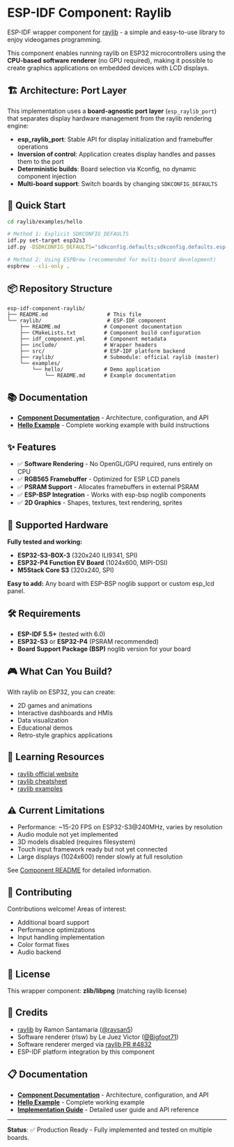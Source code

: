 # ESP-IDF Component: Raylib

ESP-IDF wrapper component for [raylib](https://www.raylib.com/) - a simple and easy-to-use library to enjoy videogames programming.

This component enables running raylib on ESP32 microcontrollers using the **CPU-based software renderer** (no GPU required), making it possible to create graphics applications on embedded devices with LCD displays.

## 🏗️ Architecture: Port Layer

This implementation uses a **board-agnostic port layer** (`esp_raylib_port`) that separates display hardware management from the raylib rendering engine:

- **esp_raylib_port**: Stable API for display initialization and framebuffer operations
- **Inversion of control**: Application creates display handles and passes them to the port
- **Deterministic builds**: Board selection via Kconfig, no dynamic component injection
- **Multi-board support**: Switch boards by changing `SDKCONFIG_DEFAULTS`

## 🚀 Quick Start

```bash
cd raylib/examples/hello

# Method 1: Explicit SDKCONFIG_DEFAULTS
idf.py set-target esp32s3
idf.py -DSDKCONFIG_DEFAULTS="sdkconfig.defaults;sdkconfig.defaults.esp-box-3" reconfigure build flash monitor

# Method 2: Using ESPBrew (recommended for multi-board development)
espbrew --cli-only .
```

## 📦 Repository Structure

```
esp-idf-component-raylib/
├── README.md                   # This file
└── raylib/                     # ESP-IDF component
    ├── README.md              # Component documentation
    ├── CMakeLists.txt         # Component build configuration
    ├── idf_component.yml      # Component metadata
    ├── include/               # Wrapper headers
    ├── src/                   # ESP-IDF platform backend
    ├── raylib/                # Submodule: official raylib (master)
    └── examples/
        └── hello/             # Demo application
            └── README.md      # Example documentation
```

## 📚 Documentation

- **[Component Documentation](raylib/README.md)** - Architecture, configuration, and API
- **[Hello Example](raylib/examples/hello/README.md)** - Complete working example with build instructions

## ✨ Features

- ✅ **Software Rendering** - No OpenGL/GPU required, runs entirely on CPU
- ✅ **RGB565 Framebuffer** - Optimized for ESP LCD panels
- ✅ **PSRAM Support** - Allocates framebuffers in external PSRAM
- ✅ **ESP-BSP Integration** - Works with esp-bsp noglib components
- ✅ **2D Graphics** - Shapes, textures, text rendering, sprites

## 🎯 Supported Hardware

**Fully tested and working:**
- **ESP32-S3-BOX-3** (320x240 ILI9341, SPI)
- **ESP32-P4 Function EV Board** (1024x600, MIPI-DSI)
- **M5Stack Core S3** (320x240, SPI)

**Easy to add:** Any board with ESP-BSP noglib support or custom esp_lcd panel.

## 🛠️ Requirements

- **ESP-IDF 5.5+** (tested with 6.0)
- **ESP32-S3** or **ESP32-P4** (PSRAM recommended)
- **Board Support Package (BSP)** noglib version for your board

## 🎮 What Can You Build?

With raylib on ESP32, you can create:
- 2D games and animations
- Interactive dashboards and HMIs
- Data visualization
- Educational demos
- Retro-style graphics applications

## 📖 Learning Resources

- [raylib official website](https://www.raylib.com/)
- [raylib cheatsheet](https://www.raylib.com/cheatsheet/cheatsheet.html)
- [raylib examples](https://www.raylib.com/examples.html)

## ⚠️ Current Limitations

- Performance: ~15-20 FPS on ESP32-S3@240MHz, varies by resolution
- Audio module not yet implemented
- 3D models disabled (requires filesystem)
- Touch input framework ready but not yet connected
- Large displays (1024x600) render slowly at full resolution

See [Component README](raylib/README.md) for detailed information.

## 🤝 Contributing

Contributions welcome! Areas of interest:
- Additional board support
- Performance optimizations
- Input handling implementation
- Color format fixes
- Audio backend

## 📄 License

This wrapper component: **zlib/libpng** (matching raylib license)

## 🙏 Credits

- [raylib](https://www.raylib.com/) by Ramon Santamaria ([@raysan5](https://github.com/raysan5))
- Software renderer (rlsw) by Le Juez Victor ([@Bigfoot71](https://github.com/Bigfoot71))
- Software renderer merged via [raylib PR #4832](https://github.com/raysan5/raylib/pull/4832)
- ESP-IDF platform integration by this component

## 📋 Documentation

- **[Component Documentation](raylib/README.md)** - Architecture, configuration, and API
- **[Hello Example](raylib/examples/hello/README.md)** - Complete working example
- **[Implementation Guide](PLAN_A_IMPLEMENTATION.md)** - Detailed user guide and API reference

---

**Status**: ✅ Production Ready - Fully implemented and tested on multiple boards.
